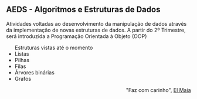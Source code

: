 ## AEDS - Algoritmos e Estruturas de Dados

<p> Atividades voltadas ao desenvolvimento da manipulação de dados através da implementação de novas estruturas de dados. A partir do 2º Trimestre, será introduzida a Programação Orientada à Objeto (OOP)

<ul>
<caption> Estruturas vistas até o momento</caption>

<li> Listas </li>
<li> Pilhas </li>
<li> Filas </li>
<li> Árvores binárias </li>
<li> Grafos </li>

</ul>


<p align="right"> "Faz com carinho", <a href="https://github.com/elmaia/coltec/tree/master/AEDS"> El Maia </a> </p>
